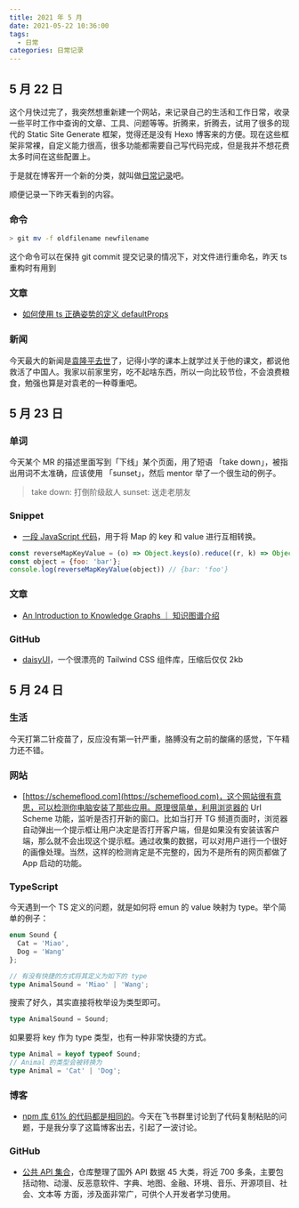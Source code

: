 ```yaml
---
title: 2021 年 5 月
date: 2021-05-22 10:36:00
tags: 
  - 日常
categories: 日常记录
---
```


## 5 月 22 日

这个月快过完了，我突然想重新建一个网站，来记录自己的生活和工作日常，收录一些平时工作中查询的文章、工具、问题等等。折腾来，折腾去，试用了很多的现代的 Static Site Generate 框架，觉得还是没有 Hexo 博客来的方便。现在这些框架非常裸，自定义能力很高，很多功能都需要自己写代码完成，但是我并不想花费太多时间在这些配置上。

于是就在博客开一个新的分类，就叫做[日常记录](https://blog.mayandev.top/categories/%E6%97%A5%E5%B8%B8%E8%AE%B0%E5%BD%95/)吧。

顺便记录一下昨天看到的内容。

### 命令

```bash
> git mv -f oldfilename newfilename
```

这个命令可以在保持 git commit 提交记录的情况下，对文件进行重命名，昨天 ts 重构时有用到

### 文章

- [如何使用 ts 正确姿势的定义 defaultProps](https://medium.com/@martin_hotell/react-typescript-and-defaultprops-dilemma-ca7f81c661c7)

### 新闻

今天最大的新闻是[袁隆平去世](http://www.xinhuanet.com/photo/2021-05/22/c_1127478719.htm)了，记得小学的课本上就学过关于他的课文，都说他救活了中国人。我家以前家里穷，吃不起啥东西，所以一向比较节俭，不会浪费粮食，勉强也算是对袁老的一种尊重吧。

## 5 月 23 日

### 单词

今天某个 MR 的描述里面写到「下线」某个页面，用了短语 「take down」，被指出用词不太准确，应该使用 「sunset」，然后 mentor 举了一个很生动的例子。

> take down: 打倒阶级敌人
> sunset: 送走老朋友

### Snippet

- [一段 JavaScript 代码](https://codepen.io/mayandev/pen/zYZZXoX?editors=0011)，用于将 Map 的 key 和 value 进行互相转换。

```javascript
const reverseMapKeyValue = (o) => Object.keys(o).reduce((r, k) => Object.assign(r, {[o[k]]: k}), {})
const object = {foo: 'bar'};
console.log(reverseMapKeyValue(object)) // {bar: 'foo'}
```
### 文章

- [An Introduction to Knowledge Graphs ｜ 知识图谱介绍](http://ai.stanford.edu/blog/introduction-to-knowledge-graphs/)

### GitHub

- [daisyUI](https://github.com/saadeghi/daisyui)，一个很漂亮的 Tailwind CSS 组件库，压缩后仅仅 2kb



## 5 月 24 日

### 生活

今天打第二针疫苗了，反应没有第一针严重，胳膊没有之前的酸痛的感觉，下午精力还不错。

### 网站

- [https://schemeflood.com](https://schemeflood.com)，这个网站很有意思，可以检测你电脑安装了那些应用。原理很简单，利用浏览器的 Url Scheme 功能，监听是否打开新的窗口。比如当打开 TG 频道页面时，浏览器自动弹出一个提示框让用户决定是否打开客户端，但是如果没有安装该客户端，那么就不会出现这个提示框。通过收集的数据，可以对用户进行一个很好的画像处理。当然，这样的检测肯定是不完整的，因为不是所有的网页都做了 App 启动的功能。

### TypeScript

今天遇到一个 TS 定义的问题，就是如何将 emun 的 value 映射为 type。举个简单的例子：

```typescript
enum Sound {
  Cat = 'Miao',
  Dog = 'Wang'
};

// 有没有快捷的方式将其定义为如下的 type
type AnimalSound = 'Miao' | 'Wang';
```

搜索了好久，其实直接将枚举设为类型即可。

```typescript
type AnimalSound = Sound;
```

如果要将 key 作为 type 类型，也有一种非常快捷的方式。

```typescript
type Animal = keyof typeof Sound;
// Animal 的类型会被转换为
type Animal = 'Cat' | 'Dog';
```


### 博客

- [npm 库 61% 的代码都是相同的](https://habr.com/ru/post/554334/)。今天在飞书群里讨论到了代码复制粘贴的问题，于是我分享了这篇博客出去，引起了一波讨论。

### GitHub

- [公共 API 集合](https://github.com/public-apis/public-apis)，仓库整理了国外 API 数据 45 大类，将近 700 多条，主要包括动物、动漫、反恶意软件、字典、地图、金融、环境、音乐、开源项目、社会、文本等
方面，涉及面非常广，可供个人开发者学习使用。


